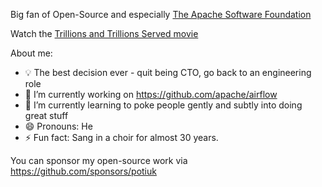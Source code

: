 Big fan of Open-Source and especially [The Apache Software Foundation](https://www.apache.org/)

Watch the [Trillions and Trillions Served movie](https://www.youtube.com/watch?v=JUt2nb0mgwg&feature=youtu.be)

About me:

- 💡 The best decision ever - quit being CTO, go back to an engineering role
- 🔭 I’m currently working on https://github.com/apache/airflow
- 🌱 I’m currently learning to poke people gently and subtly into doing great stuff
- 😄 Pronouns: He
- ⚡ Fun fact: Sang in a choir for almost 30 years.

You can sponsor my open-source work via https://github.com/sponsors/potiuk
